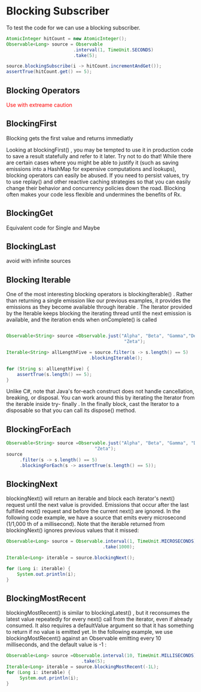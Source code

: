 
# Blocking Subscriber
To test the code for  we can use a blocking subscriber.
``` java
AtomicInteger hitCount = new AtomicInteger();
Observable<Long> source = Observable
						 .interval(1, TimeUnit.SECONDS)
						 .take(5);

source.blockingSubscribe(i -> hitCount.incrementAndGet());
assertTrue(hitCount.get() == 5);
```

## Blocking Operators
<div style="color:red">Use with extreame caution</div>

## BlockingFirst
Blocking gets the first value  and returns immediatly

Looking at blockingFirst() , you may be tempted to use it in
production code to save a result statefully and refer to it later. Try not to
do that! While there are certain cases where you might be able to justify it
(such as saving emissions into a HashMap for expensive computations and
lookups), blocking operators can easily be abused. If you need to persist
values, try to use replay() and other reactive caching strategies so that
you can easily change their behavior and concurrency policies down the
road. Blocking often makes your code less flexible and undermines the
benefits of Rx.

## BlockingGet
Equivalent code for  Single and Maybe

## BlockingLast
 avoid with infinite sources
## Blocking Iterable
One of the most interesting blocking operators is blockingIterable() . Rather than
returning a single emission like our previous examples, it provides the emissions as they
become available through iterable . The Iterator provided by
the Iterable keeps blocking the iterating thread until the next emission is available,
and the iteration ends when onComplete() is called

```java

Observable<String> source =Observable.just("Alpha", "Beta", "Gamma","Delta", 
                                            "Zeta");

Iterable<String> allLengthFive = source.filter(s -> s.length() == 5)
                               .blockingIterable();

for (String s: allLengthFive) {
    assertTrue(s.length() == 5);
}
```

Unlike C#, note that Java's for-each construct does not handle cancellation, breaking, or
disposal. You can work around this by iterating the Iterator from the iterable inside try-
finally . In the finally block, cast the Iterator to a disposable so that you can call its
dispose() method.

## BlockingForEach
``` java
Observable<String> source =Observable.just("Alpha", "Beta", "Gamma", "Delta", 
                                 "Zeta");
source
     .filter(s -> s.length() == 5)
	 .blockingForEach(s -> assertTrue(s.length() == 5));
```

## BlockingNext
blockingNext() will return an iterable and block each iterator's next() request until the
next value is provided. Emissions that occur after the last fulfilled next() request and
before the current next() are ignored. In the following code example, we have a source
that emits every microsecond (1/1,000 th of a millisecond). Note that the iterable returned
from blockingNext() ignores previous values that it missed:
``` java
Observable<Long> source = Observable.interval(1, TimeUnit.MICROSECONDS)
                                    .take(1000);

Iterable<Long> iterable = source.blockingNext();

for (Long i: iterable) {
	System.out.println(i);
}

```

## BlockingMostRecent
blockingMostRecent() is similar to blockingLatest() , but it reconsumes the latest
value repeatedly for every next() call from the iterator, even if already consumed. It also
requires a defaultValue argument so that it has something to return if no value is emitted
yet. In the following example, we use blockingMostRecent() against an Observable
emitting every 10 milliseconds, and the default value is -1 :
```java
Observable<Long> source =Observable.interval(10, TimeUnit.MILLISECONDS)
                            .take(5);
Iterable<Long> iterable = source.blockingMostRecent(-1L);
for (Long i: iterable) {
     System.out.println(i);
}
```
